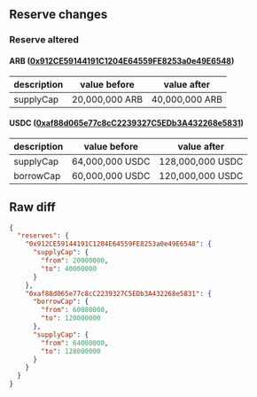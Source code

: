 ## Reserve changes

### Reserve altered

#### ARB ([0x912CE59144191C1204E64559FE8253a0e49E6548](https://arbiscan.io/address/0x912CE59144191C1204E64559FE8253a0e49E6548))

| description | value before | value after |
| --- | --- | --- |
| supplyCap | 20,000,000 ARB | 40,000,000 ARB |


#### USDC ([0xaf88d065e77c8cC2239327C5EDb3A432268e5831](https://arbiscan.io/address/0xaf88d065e77c8cC2239327C5EDb3A432268e5831))

| description | value before | value after |
| --- | --- | --- |
| supplyCap | 64,000,000 USDC | 128,000,000 USDC |
| borrowCap | 60,000,000 USDC | 120,000,000 USDC |


## Raw diff

```json
{
  "reserves": {
    "0x912CE59144191C1204E64559FE8253a0e49E6548": {
      "supplyCap": {
        "from": 20000000,
        "to": 40000000
      }
    },
    "0xaf88d065e77c8cC2239327C5EDb3A432268e5831": {
      "borrowCap": {
        "from": 60000000,
        "to": 120000000
      },
      "supplyCap": {
        "from": 64000000,
        "to": 128000000
      }
    }
  }
}
```